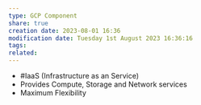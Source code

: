 ```yaml
---
type: GCP Component 
share: true
creation date: 2023-08-01 16:36
modification date: Tuesday 1st August 2023 16:36:16
tags:
related: 
---
```

- #IaaS (Infrastructure as an Service)
- Provides Compute, Storage and Network services
- Maximum Flexibility 